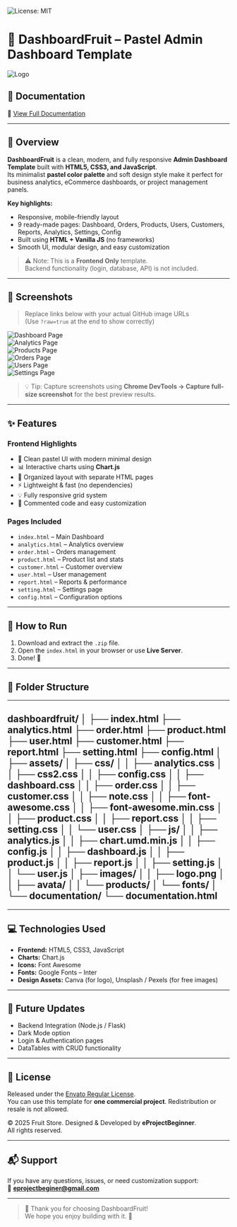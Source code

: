 ![License: MIT](https://img.shields.io/badge/License-MIT-green.svg)

# 🍑 DashboardFruit – Pastel Admin Dashboard Template

![Logo](https://github.com/<yourname>/<repo>/blob/main/assets/images/logo.png?raw=true)

## 📘 Documentation
📗 [View Full Documentation](https://<your-demo>.vercel.app/documentation/documentation.html)

---

## 🌿 Overview
**DashboardFruit** is a clean, modern, and fully responsive **Admin Dashboard Template** built with **HTML5, CSS3, and JavaScript**.  
Its minimalist **pastel color palette** and soft design style make it perfect for business analytics, eCommerce dashboards, or project management panels.

**Key highlights:**
- Responsive, mobile-friendly layout  
- 9 ready-made pages: Dashboard, Orders, Products, Users, Customers, Reports, Analytics, Settings, Config  
- Built using **HTML + Vanilla JS** (no frameworks)  
- Smooth UI, modular design, and easy customization  

> ⚠️ Note: This is a **Frontend Only** template.  
> Backend functionality (login, database, API) is not included.

---

## 📸 Screenshots

> Replace links below with your actual GitHub image URLs  
> (Use `?raw=true` at the end to show correctly)

![Dashboard Page](https://github.com/<yourname>/<repo>/blob/main/assets/images/screenshots/dashboard.png?raw=true)  
![Analytics Page](https://github.com/<yourname>/<repo>/blob/main/assets/images/screenshots/analytics.png?raw=true)  
![Products Page](https://github.com/<yourname>/<repo>/blob/main/assets/images/screenshots/product.png?raw=true)  
![Orders Page](https://github.com/<yourname>/<repo>/blob/main/assets/images/screenshots/order.png?raw=true)  
![Users Page](https://github.com/<yourname>/<repo>/blob/main/assets/images/screenshots/user.png?raw=true)  
![Settings Page](https://github.com/<yourname>/<repo>/blob/main/assets/images/screenshots/setting.png?raw=true)

> 💡 Tip: Capture screenshots using **Chrome DevTools → Capture full-size screenshot** for the best preview results.

---

## ✨ Features

### Frontend Highlights
- 🎨 Clean pastel UI with modern minimal design  
- 📊 Interactive charts using **Chart.js**  
- 📁 Organized layout with separate HTML pages  
- ⚡ Lightweight & fast (no dependencies)  
- 💡 Fully responsive grid system  
- 🧩 Commented code and easy customization  

### Pages Included
- `index.html` – Main Dashboard  
- `analytics.html` – Analytics overview  
- `order.html` – Orders management  
- `product.html` – Product list and stats  
- `customer.html` – Customer overview  
- `user.html` – User management  
- `report.html` – Reports & performance  
- `setting.html` – Settings page  
- `config.html` – Configuration options  

---

## 🧭 How to Run
1. Download and extract the `.zip` file.  
2. Open the `index.html` in your browser or use **Live Server**.  
3. Done! 🎉  

---

## 📁 Folder Structure
---
dashboardfruit/
│
├── index.html
├── analytics.html
├── order.html
├── product.html
├── user.html
├── customer.html
├── report.html
├── setting.html
├── config.html
│
├── assets/
│ ├── css/
│ │ ├── analytics.css
│ │ ├── css2.css
│ │ ├── config.css
│ │ ├── dashboard.css
│ │ ├── order.css
│ │ ├── customer.css
│ │ ├── note.css
│ │ ├── font-awesome.css
│ │ ├── font-awesome.min.css
│ │ ├── product.css
│ │ ├── report.css
│ │ ├── setting.css
│ │ └── user.css
│ ├── js/
│ │ ├── analytics.js
│ │ ├── chart.umd.min.js
│ │ ├── config.js
│ │ ├── dashboard.js
│ │ ├── product.js
│ │ ├── report.js
│ │ ├── setting.js
│ │ └── user.js
│ ├── images/
│ │ ├── logo.png
│ │ ├── avata/
│ │ └── products/
│ └── fonts/
│
└── documentation/
└── documentation.html
---

---

## 💻 Technologies Used
- **Frontend:** HTML5, CSS3, JavaScript  
- **Charts:** Chart.js  
- **Icons:** Font Awesome  
- **Fonts:** Google Fonts – Inter  
- **Design Assets:** Canva (for logo), Unsplash / Pexels (for free images)

---

## 🌱 Future Updates
- Backend Integration (Node.js / Flask)  
- Dark Mode option  
- Login & Authentication pages  
- DataTables with CRUD functionality  

---

## 📄 License
Released under the [Envato Regular License](https://themeforest.net/licenses/standard).  
You can use this template for **one commercial project**. Redistribution or resale is not allowed.

© 2025 Fruit Store. Designed & Developed by **eProjectBeginner**.  
All rights reserved.

---

## 📬 Support
If you have any questions, issues, or need customization support:  
📧 **eprojectbeginer@gmail.com**

---

> 💎 Thank you for choosing DashboardFruit!  
> We hope you enjoy building with it. 🍇
